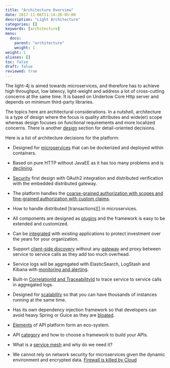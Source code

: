 ```yaml
---
title: "Architecture Overview"
date: 2017-11-06T11:14:26-05:00
description: "Light Architecture"
categories: []
keywords: [architecture]
menu:
  docs:
    parent: "architecture"
    weight: 1
weight: 1
aliases: []
toc: false
draft: false
reviewed: true
---
```


The light-4j is aimed towards microservices, and therefore has to achieve high throughput, low latency, light-weight and address a lot of cross-cutting concerns at the same time. It is based on Undertow Core Http server and depends on minimum third-party libraries.

The topics here are architectural considerations. In a nutshell, architecture is a type of design where the focus is quality attributes and wide(er) scope whereas design focuses on functional requirements and more localized concerns. There is another [design][] section for detail-oriented decisions.

Here is a list of architecture decisions for the platform:

* Designed for [microservices][] that can be dockerized and deployed within containers.

* Based on pure HTTP without JavaEE as it has too many problems and is [declining][].
 
* [Security][] first design with OAuth2 integration and distributed verification with the embedded distributed gateway.

* The platform handles the [coarse-grained authorization with scopes and fine-grained authorization with custom claims][]. 

* How to handle distributed [transactions][] in microservices.

* All components are designed as [plugins][] and the framework is easy to be extended and customized.

* Can be [integrated][] with existing applications to protect investment over the years for your organization.

* Support [client-side discovery][] without any [gateway][] and proxy between service to service calls as they add too much overhead. 

* Service logs will be aggregated with ElasticSearch, LogStash and Kibana with [monitoring and alerting][].

* Built-in [CorrelationId and TraceabilityId][] to trace service to service calls in aggregated logs.

* Designed for [scalability][] so that you can have thousands of instances running at the same time. 
 
* Has its own dependency injection framework so that developers can avoid heavy Spring or Guice as they are [bloated][]. 

* [Elements][] of API platform form an eco-system. 

* API [category][] and how to choose a framework to build your APIs.

* What is a [service mesh][] and why do we need it? 

* We cannot rely on network security for microservices given the dynamic environment and encrypted data. [Firewall is killed by Cloud][] 

[design]: /design/
[microservices]: /architecture/microservices/
[declining]: /architecture/jee-is-dead/
[Security]: /architecture/security/
[transaction]: /architecture/transaction/
[plugins]: /architecture/plugin/
[integrated]: /architecture/integration/
[gateway]: /architecture/gateway/
[monitoring and alerting]: /architecture/monitoring/
[CorrelationId and TraceabilityId]: /architecture/traceability/
[scalability]: /architecture/scalability/
[bloated]: /architecture/spring-is-bloated/
[Elements]: /architecture/platform/
[category]: /architecture/category/
[service mesh]: /architecture/service-mesh/
[client-side discovery]: /architecture/client-discovery/
[Firewall is killed by Cloud]: /architecture/firewall/
[coarse-grained authorization with scopes and fine-grained authorization with custom claims]: /architecture/cga-fga/
